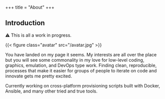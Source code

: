 +++
title = "About"
+++

## Introduction

⚠ This is all a work in progress.

{{< figure class="avatar" src="/avatar.jpg" >}}

You have landed on my page it seems. My interests are all over the place but you will see some commonality in my love for low-level coding, graphics, emulation, and DevOps type work. Finding clean, reproducible, processes that make it easier for groups of people to iterate on code and innovate gets me pretty excited.

Currently working on cross-platform provisioning scripts built with Docker, Ansible, and many other tried and true tools.
